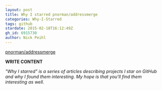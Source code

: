 ```yaml
---
layout: post
title: Why I starred pnorman/addressmerge
categories: Why-I-Starred
tags: github
stardate: 2015-02-18T16:12:49Z
gh_id: 6915730
author: Nick Peihl
---
```


[pnorman/addressmerge](star.repo.html_url)

**WRITE CONTENT**

*"Why I starred" is a series of articles describing projects I star on GitHub and why I found them interesting. My hope is that you'll find them interesting as well.*

